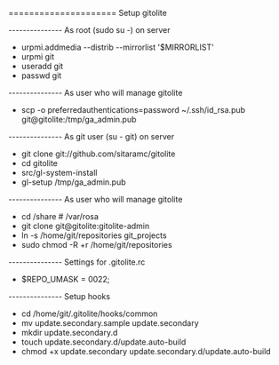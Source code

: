 ===================== Setup gitolite

--------------- As root (sudo su -) on server

* urpmi.addmedia --distrib --mirrorlist '$MIRRORLIST'
* urpmi git
* useradd git
* passwd git

--------------- As user who will manage gitolite

* scp -o preferredauthentications=password ~/.ssh/id_rsa.pub git@gitolite:/tmp/ga_admin.pub

--------------- As git user (su - git) on server

* git clone git://github.com/sitaramc/gitolite
* cd gitolite
* src/gl-system-install
* gl-setup /tmp/ga_admin.pub

--------------- As user who will manage gitolite

* cd /share # /var/rosa
* git clone git@gitolite:gitolite-admin
* ln -s /home/git/repositories git_projects
* sudo chmod -R +r /home/git/repositories

--------------- Settings for .gitolite.rc

* $REPO_UMASK = 0022;

--------------- Setup hooks

* cd /home/git/.gitolite/hooks/common
* mv update.secondary.sample update.secondary
* mkdir update.secondary.d
* touch update.secondary.d/update.auto-build
* chmod +x update.secondary update.secondary.d/update.auto-build
